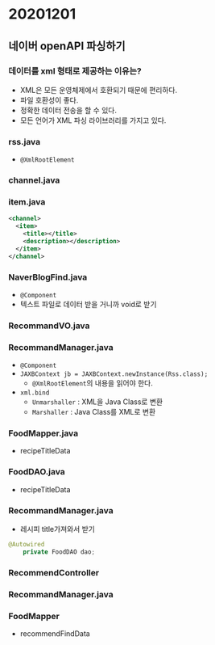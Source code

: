 # 20201201

## 네이버 openAPI 파싱하기
### 데이터를 xml 형태로 제공하는 이유는?
- XML은 모든 운영체제에서 호환되기 때문에 편리하다.
- 파일 호환성이 좋다.
- 정확한 데이터 전송을 할 수 있다.
- 모든 언어가 XML 파싱 라이브러리를 가지고 있다.

### rss.java
- `@XmlRootElement`

### channel.java


### item.java

```xml
<channel>
  <item>
    <title></title>
    <description></description>
  </item>
</channel>
```

### NaverBlogFind.java
- `@Component`
- 텍스트 파일로 데이터 받을 거니까 void로 받기

### RecommandVO.java

### RecommandManager.java
- `@Component`
- `JAXBContext jb = JAXBContext.newInstance(Rss.class);`
  - `@XmlRootElement`의 내용을 읽어야 한다.
- `xml.bind`
  - `Unmarshaller` : XML을 Java Class로 변환
  - `Marshaller` : Java Class를 XML로 변환




### FoodMapper.java
- recipeTitleData

### FoodDAO.java
- recipeTitleData

### RecommandManager.java
- 레시피 title가져와서 받기

```java
@Autowired
	private FoodDAO dao;
```


### RecommendController


### RecommandManager.java

### FoodMapper
- recommendFindData
